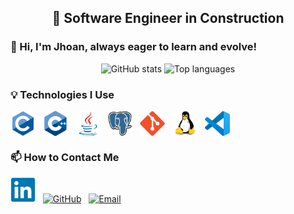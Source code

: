 <h2 align="center"> 
    🚀 Software Engineer in Construction
</h2>  

### 🤙 Hi, I'm Jhoan, always eager to learn and evolve!  

<div align="center">
    <img src="https://github-readme-stats.vercel.app/api?username=JhoanDev&show_icons=true&hide_border=true&theme=midnight-purple" height="175" alt="GitHub stats"/>
    <img src="https://github-readme-stats.vercel.app/api/top-langs?locale=en&layout=compact&theme=midnight-purple&hide_border=true&username=JhoanDev&hide=jupyter%20notebook,tex,html,css,makefile" height="175" alt="Top languages"/>
</div>

### 💡 Technologies I Use  

<div style="display: inline_block">
    <img align="center" alt="Jhoan-C" height="40" width="40" src="https://github.com/devicons/devicon/blob/master/icons/c/c-original.svg"> &nbsp;
    <img align="center" alt="Jhoan-C++" height="40" width="40" src="https://github.com/devicons/devicon/blob/master/icons/cplusplus/cplusplus-original.svg"> &nbsp;
    <img align="center" alt="Jhoan-Java" height="40" width="40" src="https://github.com/devicons/devicon/blob/master/icons/java/java-original.svg"> &nbsp;
    <img align="center" alt="Jhoan-Postgrees" height="40" width="40" src="https://github.com/devicons/devicon/blob/master/icons/postgresql/postgresql-original.svg"> &nbsp;
    <img align="center" alt="Jhoan-Git" height="40" width="40" src="https://github.com/devicons/devicon/blob/master/icons/git/git-original.svg"> &nbsp;
    <img align="center" alt="Jhoan-Linux" height="40" width="40" src="https://github.com/devicons/devicon/blob/master/icons/linux/linux-original.svg"> &nbsp;
    <img align="center" alt="Jhoan-VSCode" height="40" width="40" src="https://github.com/devicons/devicon/blob/master/icons/vscode/vscode-original.svg">
</div>

### 📫 How to Contact Me

<div style="display: inline_block">
    <a href="https://www.linkedin.com/in/jhoan-fernandes/"><img src="https://github.com/devicons/devicon/blob/master/icons/linkedin/linkedin-original.svg" height="40" width="40" alt="LinkedIn"/></a> &nbsp;
    <a href="https://github.com/JhoanDev"><img src="https://img.icons8.com/ios-filled/50/000000/github.png" height="40" width="40" alt="GitHub"/></a> &nbsp;
    <a href="mailto:jhoandev.log@gmail.com"><img src="https://img.icons8.com/ios-filled/50/000000/email.png" height="40" width="40" alt="Email"/></a>
</div>
